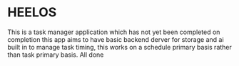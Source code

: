 # HEELOS
This is a task manager application which has not yet been completed on completion this app aims to have basic backend derver for storage and ai built in to manage task timing, this works on a schedule primary basis rather than task primary basis.
All done